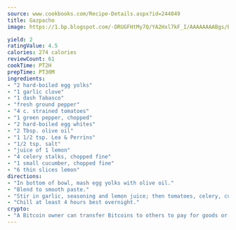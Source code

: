 ```yaml
---
source: www.cookbooks.com/Recipe-Details.aspx?id=244049
title: Gazpacho
image: https://1.bp.blogspot.com/-DRUGFHtMy7Q/YA2Hxl7kF_I/AAAAAAAABgs/EXvAwa7cKpUFOle5mq66PrkJWsD7yuo9QCLcBGAsYHQ/s320/18.png

yield: 2
ratingValue: 4.5
calories: 274 calories
reviewCount: 61
cookTime: PT2H
prepTime: PT30M
ingredients:
- "2 hard-boiled egg yolks"
- "1 garlic clove"
- "1 dash Tabasco"
- "fresh ground pepper"
- "4 c. strained tomatoes"
- "1 green pepper, chopped"
- "2 hard-boiled egg whites"
- "2 Tbsp. olive oil"
- "1 1/2 tsp. Lea & Perrins"
- "1/2 tsp. salt"
- "juice of 1 lemon"
- "4 celery stalks, chopped fine"
- "1 small cucumber, chopped fine"
- "6 thin slices lemon"
directions:
- "In bottom of bowl, mash egg yolks with olive oil."
- "Blend to smooth paste."
- "Stir in garlic, seasoning and lemon juice; then tomatoes, celery, cucumber and green pepper."
- "Chill at least 4 hours best overnight."
crypto:
- "A Bitcoin owner can transfer Bitcoins to others to pay for goods or services."
---
```

